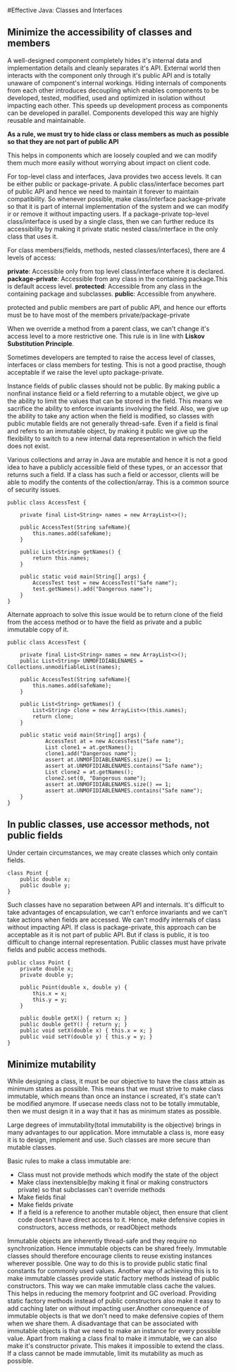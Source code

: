 #Effective Java: Classes and Interfaces

## Minimize the accessibility of classes and members

A well-designed component completely hides it's internal data and implementation details and cleanly separates it's API.
External world then interacts with the component only through it's public API and is totally unaware of component's
internal workings. Hiding internals of components from each other introduces decoupling which enables components to be
developed, tested, modified, used and optimized in isolation without impacting each other. This speeds up development 
process as components can be developed in parallel. Components developed this way are highly reusable and maintainable.

**As a rule, we must try to hide class or class members as much as possible so that they are not part of public API**

This helps in components which are loosely coupled and we can modify them much more easily without worrying about impact
on client code.

For top-level class and interfaces, Java provides two access levels. It can be either public or package-private.
A public class/interface becomes part of public API and hence we need to maintain it forever to maintain compatibility.
So whenever possible, make class/interface package-private so that it is part of internal implementation of the system 
and we can modify ir or remove it without impacting users.
If a package-private top-level class/interface is used by a single class, then we can further reduce its accessibility
by making it private static nested class/interface in the only class that uses it.

For class members(fields, methods, nested classes/interfaces), there are 4 levels of access:

**private**: Accessible only from top level class/interface where it is declared.
**package-private**: Accessible from any class in the containing package.This is default access level. 
**protected**: Accessible from any class in the containing package and subclasses.
**public**: Accessible from anywhere.

protected and public members are part of public API, and hence our efforts must be to have most of the members 
private/package-private

When we override a method from a parent class, we can't change it's access level to a more restrictive one. This rule
is in line with **Liskov Substitution Principle**.

Sometimes developers are tempted to raise the access level of classes, interfaces or class members for testing. This is
not a good practise, though acceptable if we raise the level upto package-private.

Instance fields of public classes should not be public. By making public a nonfinal instance field or a field referring to 
a mutable object, we give up the ability to limit the values that can be stored in the field. This means we sacrifice the ability
to enforce invariants involving the field. Also, we give up the ability to take any action when the field is modified, 
so classes with public mutable fields are not generally thread-safe. Even if a field is final and refers to an 
immutable object, by making it public we give up the flexibility to switch to a new internal data representation in
which the field does not exist.

Various collections and array in Java are mutable and hence it is not a good idea to have a publicly accessible field of
these types, or an accessor that returns such a field. If a class has such a field or accessor, clients will be able to 
modify the contents of the collection/array. This is a common source of security issues.

```
public class AccessTest {

    private final List<String> names = new ArrayList<>();

    public AccessTest(String safeName){
        this.names.add(safeName);
    }

    public List<String> getNames() {
        return this.names;
    }

    public static void main(String[] args) {
        AccessTest test = new AccessTest("Safe name");
        test.getNames().add("Dangerous name");
    }
}
```
Alternate approach to solve this issue would be to return clone of the field from the access method or to have the field
as private and a public immutable copy of it.

```
public class AccessTest {

    private final List<String> names = new ArrayList<>();
    public List<String> UNMOFIDIABLENAMES = Collections.unmodifiableList(names);

    public AccessTest(String safeName){
        this.names.add(safeName);
    }

    public List<String> getNames() {
        List<String> clone = new ArrayList<>(this.names);
        return clone;
    }

    public static void main(String[] args) {
            AccessTest at = new AccessTest("Safe name");
            List clone1 = at.getNames();
            clone1.add("Dangerous name");
            assert at.UNMOFIDIABLENAMES.size() == 1;
            assert at.UNMOFIDIABLENAMES.contains("Safe name");
            List clone2 = at.getNames();
            clone2.set(0, "Dangerous name");
            assert at.UNMOFIDIABLENAMES.size() == 1;
            assert at.UNMOFIDIABLENAMES.contains("Safe name");
    }
}
```

## In public classes, use accessor methods, not public fields

Under certain circumstances, we may create classes which only contain fields.

```
class Point {
    public double x;
    public double y;
}
```

Such classes have no separation between API and internals. It's difficult to take advantages of encapsulation, we can't
enforce invariants and we can't take actions when fields are accessed. We can't modify internals of class without impacting
API. If class is package-private, this approach can be acceptable as it is not part of public API. But if class is public,
it is too difficult to change internal representation. Public classes must have private fields and public access methods.

```
public class Point {
    private double x;
    private double y;

    public Point(double x, double y) {
        this.x = x;
        this.y = y;
    }
    
    public double getX() { return x; }
    public double getY() { return y; }
    public void setX(double x) { this.x = x; }
    public void setY(double y) { this.y = y; }
}
```

## Minimize mutability

While designing a class, it must be our objective to have the class attain as minimum states as possible. This means
that we must strive to make class immutable, which means than once an instance i screated, it's state can't be modified anymore.
If usecase needs class not to be totally immutable, then we must design it in a way that it has as minimum states as possible.

Large degrees of immutability(total immutability is the objective) brings in many advantages to our application. More immutable
a class is, more easy it is to design, implement and use. Such classes are more secure than mutable classes.

Basic rules to make a class immutable are:

- Class must not provide methods which modify the state of the object
- Make class inextensible(by making it final or making constructors private) so that subclasses can't override methods
- Make fields final
- Make fields private
- If a field is a reference to another mutable object, then ensure that client code doesn't have direct access to it.
Hence, make defensive copies in constructors, access methods, or readObject methods

Immutable objects are inherently thread-safe and they require no synchronization. Hence immutable objects can be shared 
freely. Immutable classes should therefore encourage clients to reuse existing instances wherever possible. One way to do
this is to provide public static final constants for commonly used values. Another way of achieving this is to make
immutable classes provide static factory methods instead of public constructors. This way we can make immutable class
cache the values. This helps in reducing the memory footprint and GC overload. Providing static factory methods instead
of public constructors also make it easy to add caching later on without impacting user.Another consequence of immutable
objects is that we don't need to make defensive copies of them when we share them.
A disadvantage that can be associated with immutable objects is that we need to make an instance for every possible value.
Apart from making a class final to make it immutable, we can also make it's constructor private. This makes it impossible
to extend the class. 
If a class cannot be made immutable, limit its mutability as much as possible.




